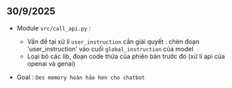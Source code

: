 ## 30/9/2025
- Module `src/call_api.py` :
    + Vấn đề tại xử lí `user_instruction` cần giải quyết : chèn đoạn 'user_instruction' vào cuối `global_instruction` của model
    + Loại bỏ các lib, đoạn code thừa của phiên bản trước đó (xử lí api của openai và genai)

- Goal : `Des memory hoàn hảo hơn cho chatbot`